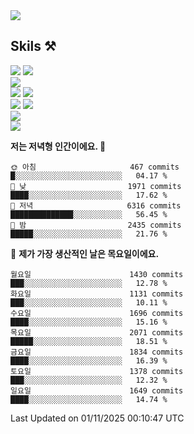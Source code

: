 <div align="left">

<a href="https://hhpluscertificateofcompletion.oopy.io/">
  <img src="https://static.spartacodingclub.kr/hanghae99/plus/completion/badge_black.svg" />
</a>

## Skils ⚒️

<img src="https://img.shields.io/badge/Java-FF6600?style=flat-square&logo=buymeacoffee&logoColor=white"/>
<img src="https://img.shields.io/badge/Kotlin-7F52FF?style=flat-square&logo=kotlin&logoColor=white"/>
  
  
<br />
  
<img src="https://img.shields.io/badge/Spring-339933?style=flat-square&logo=Spring&logoColor=white"/>


<br />
  
  <img src="https://img.shields.io/badge/mysql-0099FF?style=flat-square&logo=mysql&logoColor=white"/>
  <img src="https://img.shields.io/badge/mariadb-0099FF?style=flat-square&logo=mariadb&logoColor=white"/>

  
  
  
  <br />
  
  <img src="https://img.shields.io/badge/Github Actions-2088FF?style=flat-square&logo=githubactions&logoColor=white"/>
  <img src="https://img.shields.io/badge/Jenkins-D24939?style=flat-square&logo=jenkins&logoColor=white"/>
  
  
  <br />
  <img src="https://img.shields.io/badge/terraform-7B42BC?style=flat-square&logo=terraform&logoColor=white"/>
  
  <br />
  <img src="https://img.shields.io/badge/docker-2496ED?style=flat-square&logo=docker&logoColor=white"/>

  
  
<!--START_SECTION:waka-->
**저는 저녁형 인간이에요. 🦉** 

```text
🌞 아침                     467 commits         █░░░░░░░░░░░░░░░░░░░░░░░░   04.17 % 
🌆 낮　                     1971 commits        ████░░░░░░░░░░░░░░░░░░░░░   17.62 % 
🌃 저녁                     6316 commits        ██████████████░░░░░░░░░░░   56.45 % 
🌙 밤　                     2435 commits        █████░░░░░░░░░░░░░░░░░░░░   21.76 % 
```
📅 **제가 가장 생산적인 날은 목요일이에요.** 

```text
월요일                      1430 commits        ███░░░░░░░░░░░░░░░░░░░░░░   12.78 % 
화요일                      1131 commits        ███░░░░░░░░░░░░░░░░░░░░░░   10.11 % 
수요일                      1696 commits        ████░░░░░░░░░░░░░░░░░░░░░   15.16 % 
목요일                      2071 commits        █████░░░░░░░░░░░░░░░░░░░░   18.51 % 
금요일                      1834 commits        ████░░░░░░░░░░░░░░░░░░░░░   16.39 % 
토요일                      1378 commits        ███░░░░░░░░░░░░░░░░░░░░░░   12.32 % 
일요일                      1649 commits        ████░░░░░░░░░░░░░░░░░░░░░   14.74 % 
```



 Last Updated on 01/11/2025 00:10:47 UTC
<!--END_SECTION:waka-->
  
</div>

